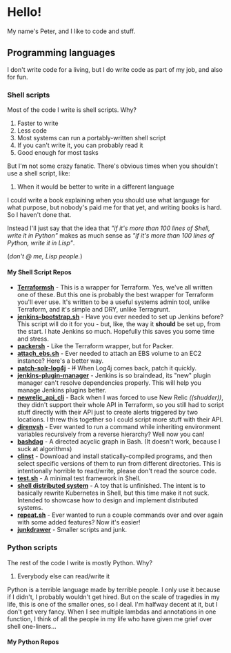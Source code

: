 # Hello!

My name's Peter, and I like to code and stuff.

## Programming languages

I don't write code for a living, but I do write code as part of my job, and also for fun.

### Shell scripts

Most of the code I write is shell scripts. Why?
1. Faster to write
2. Less code
3. Most systems can run a portably-written shell script
4. If you can't write it, you can probably read it
5. Good enough for most tasks

But I'm not some crazy fanatic. There's obvious times when you shouldn't use a shell script, like:
1. When it would be better to write in a different language

I could write a book explaining when you should use what language for what purpose,
but nobody's paid me for that yet, and writing books is hard. So I haven't done that.

Instead I'll just say that the idea that *"if it's more than 100 lines of Shell, write it in Python"*
makes as much sense as *"if it's more than 100 lines of Python, write it in Lisp"*.

(*don't @ me, Lisp people.*)

#### My Shell Script Repos

 - **[Terraformsh](https://github.com/pwillis-els/terraformsh)** - This is a wrapper for Terraform. Yes, we've all written one of these. But this one is probably the best wrapper for Terraform you'll ever use. It's written to be a useful systems admin tool, unlike Terraform, and it's simple and DRY, unlike Terragrunt.
 - **[jenkins-bootstrap.sh](https://github.com/pwillis-els/jenkins-bootstrap.sh)** - Have you ever needed to set up Jenkins before? This script will do it for you - but, like, the way it **should** be set up, from the start. I hate Jenkins so much. Hopefully this saves you some time and stress.
 - **[packersh](https://github.com/pwillis-els/packersh)** - Like the Terraform wrapper, but for Packer.
 - **[attach_ebs.sh](https://github.com/pwillis-els/attach_ebs.sh)** - Ever needed to attach an EBS volume to an EC2 instance? Here's a better way.
 - **[patch-solr-log4j](https://github.com/pwillis-els/patch-solr-log4j)** - <s>If</s> When Log4j comes back, patch it quickly.
 - **[jenkins-plugin-manager](https://github.com/pwillis-els/jenkins-plugin-manager)** - Jenkins is so braindead, its "new" plugin manager can't resolve dependencies properly. This will help you manage Jenkins plugins better.
 - **[newrelic_api_cli](https://github.com/pwillis-els/newrelic_api_cli)** - Back when I was forced to use New Relic *((shudder))*, they didn't support their whole API in Terraform, so you still had to script stuff directly with their API just to create alerts triggered by two locations. I threw this together so I could script more stuff with their API.
 - **[direnvsh](https://github.com/peterwwillis/direnvsh)** - Ever wanted to run a command while inheriting environment variables recursively from a reverse hierarchy? Well now you can!
 - **[bashdag](https://github.com/peterwwillis/bashdag)** - A directed acyclic graph in Bash. (It doesn't work, because I suck at algorithms)
 - **[clinst](https://github.com/peterwwillis/clinst)** - Download and install statically-compiled programs, and then select specific versions of them to run from different directories. This is intentionally horrible to read/write, please don't read the source code.
 - **[test.sh](https://github.com/peterwwillis/test.sh)** - A minimal test framework in Shell.
 - **[shell distributed system](https://github.com/peterwwillis/shell-distributed-system)** - A toy that is unfinished. The intent is to basically rewrite Kubernetes in Shell, but this time make it not suck. Intended to showcase how to design and implement distributed systems.
 - **[repeat.sh](https://github.com/peterwwillis/repeat.sh)** - Ever wanted to run a couple commands over and over again with some added features? Now it's easier!
 - **[junkdrawer](https://github.com/peterwwillis/junkdrawer)** - Smaller scripts and junk.
 
 
### Python scripts

The rest of the code I write is mostly Python. Why?
1. Everybody else can read/write it

Python is a terrible language made by terrible people. I only use it because if
I didn't, I probably wouldn't get hired. But on the scale of tragedies in my life,
this is one of the smaller ones, so I deal. I'm halfway decent at it, but I don't
get very fancy. When I see multiple lambdas and annotations in one function, I think
of all the people in my life who have given me grief over shell one-liners...


#### My Python Repos




<!--
**peterwwillis/peterwwillis** is a ✨ _special_ ✨ repository because its `README.md` (this file) appears on your GitHub profile.

Here are some ideas to get you started:

- 🔭 I’m currently working on ...
- 🌱 I’m currently learning ...
- 👯 I’m looking to collaborate on ...
- 🤔 I’m looking for help with ...
- 💬 Ask me about ...
- 📫 How to reach me: ...
- 😄 Pronouns: ...
- ⚡ Fun fact: ...
-->
